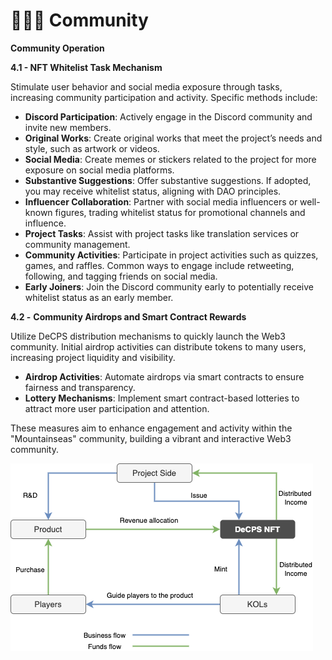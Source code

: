 # 🧑‍🤝‍🧑 Community

**Community Operation**

**4.1 - NFT Whitelist Task Mechanism**

Stimulate user behavior and social media exposure through tasks, increasing community participation and activity. Specific methods include:

* **Discord Participation**: Actively engage in the Discord community and invite new members.
* **Original Works**: Create original works that meet the project’s needs and style, such as artwork or videos.
* **Social Media**: Create memes or stickers related to the project for more exposure on social media platforms.
* **Substantive Suggestions**: Offer substantive suggestions. If adopted, you may receive whitelist status, aligning with DAO principles.
* **Influencer Collaboration**: Partner with social media influencers or well-known figures, trading whitelist status for promotional channels and influence.
* **Project Tasks**: Assist with project tasks like translation services or community management.
* **Community Activities**: Participate in project activities such as quizzes, games, and raffles. Common ways to engage include retweeting, following, and tagging friends on social media.
* **Early Joiners**: Join the Discord community early to potentially receive whitelist status as an early member.

**4.2 -** **Community Airdrops and Smart Contract Rewards**

Utilize DeCPS distribution mechanisms to quickly launch the Web3 community. Initial airdrop activities can distribute tokens to many users, increasing project liquidity and visibility.

* **Airdrop Activities**: Automate airdrops via smart contracts to ensure fairness and transparency.
* **Lottery Mechanisms**: Implement smart contract-based lotteries to attract more user participation and attention.

These measures aim to enhance engagement and activity within the "Mountainseas" community, building a vibrant and interactive Web3 community.

![](../.gitbook/assets/4.png)
